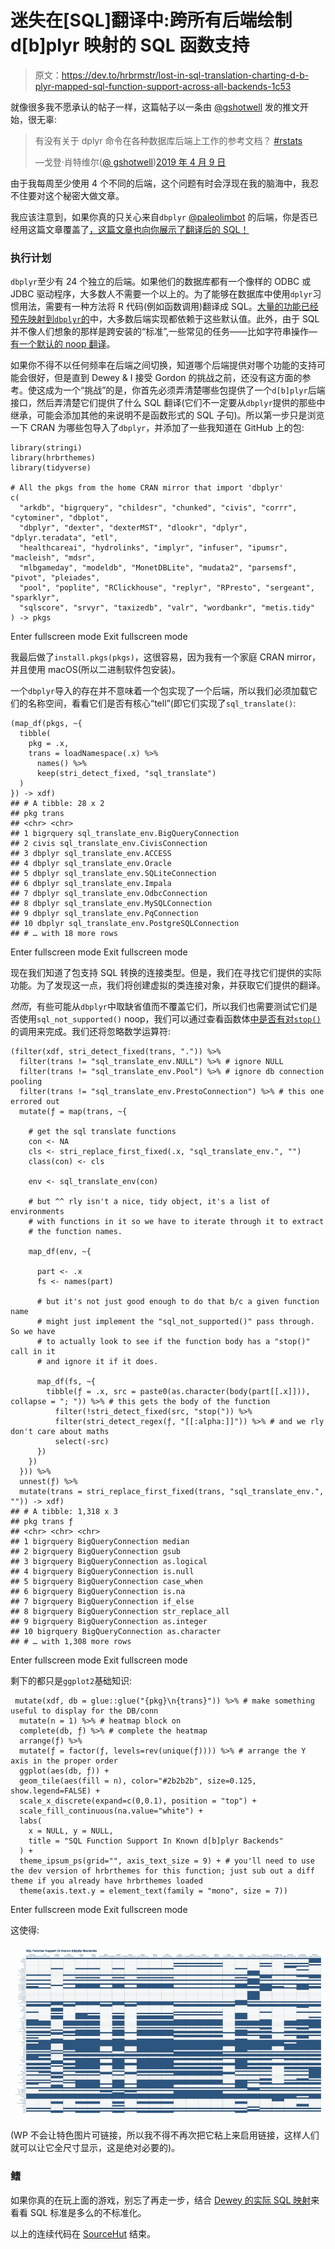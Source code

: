 # 迷失在[SQL]翻译中:跨所有后端绘制 d[b]plyr 映射的 SQL 函数支持

> 原文：<https://dev.to/hrbrmstr/lost-in-sql-translation-charting-d-b-plyr-mapped-sql-function-support-across-all-backends-1c53>

就像很多我不愿承认的帖子一样，这篇帖子以一条由 [@gshotwell](http://twitter.com/gshotwell) 发的推文开始，很无辜:

> 有没有关于 dplyr 命令在各种数据库后端上工作的参考文档？ [#rstats](https://twitter.com/hashtag/rstats?src=hash&ref_src=twsrc%5Etfw)
> 
> —戈登·肖特维尔([@ gshotwell](http://twitter.com/gshotwell))[2019 年 4 月 9 日](https://twitter.com/gshotwell/status/1115653121269796865?ref_src=twsrc%5Etfw)

由于我每周至少使用 4 个不同的后端，这个问题有时会浮现在我的脑海中，我忍不住要对这个秘密大做文章。

我应该注意到，如果你真的只关心来自`dbplyr` [@paleolimbot](http://twitter.com/paleolimbot) 的后端，你是否已经用这篇文章覆盖了[，这篇文章也向你展示了翻译后的 SQL！](https://apps.fishandwhistle.net/archives/1503)

### 执行计划

`dbplyr`至少有 24 个独立的后端。如果他们的数据库都有一个像样的 ODBC 或 JDBC 驱动程序，大多数人不需要一个以上的。为了能够在数据库中使用`dplyr`习惯用法，需要有一种方法将 R 代码(例如函数调用)翻译成 SQL。[大量的功能已经预先映射到`dbplyr`的](https://github.com/tidyverse/dbplyr/blob/master/R/backend-.R)中，大多数后端实现都依赖于这些默认值。此外，由于 SQL 并不像人们想象的那样是跨安装的“标准”,一些常见的任务——比如字符串操作— [有一个默认的 noop 翻译](https://github.com/tidyverse/dbplyr/blob/master/R/backend-.R#L236-L267)。

如果你不得不以任何频率在后端之间切换，知道哪个后端提供对哪个功能的支持可能会很好，但是直到 Dewey & I 接受 Gordon 的挑战之前，还没有这方面的参考。使这成为一个“挑战”的是，你首先必须弄清楚哪些包提供了一个`d[b]plyr`后端接口，然后弄清楚它们提供了什么 SQL 翻译(它们不一定要从`dbplyr`提供的那些中继承，可能会添加其他的来说明不是函数形式的 SQL 子句)。所以第一步只是浏览一下 CRAN 为哪些包导入了`dbplyr`，并添加了一些我知道在 GitHub 上的包:

```
library(stringi)
library(hrbrthemes)
library(tidyverse)

# All the pkgs from the home CRAN mirror that import 'dbplyr'
c(
  "arkdb", "bigrquery", "childesr", "chunked", "civis", "corrr", "cytominer", "dbplot",
  "dbplyr", "dexter", "dexterMST", "dlookr", "dplyr", "dplyr.teradata", "etl",
  "healthcareai", "hydrolinks", "implyr", "infuser", "ipumsr", "macleish", "mdsr",
  "mlbgameday", "modeldb", "MonetDBLite", "mudata2", "parsemsf", "pivot", "pleiades",
  "pool", "poplite", "RClickhouse", "replyr", "RPresto", "sergeant", "sparklyr",
  "sqlscore", "srvyr", "taxizedb", "valr", "wordbankr", "metis.tidy"
) -> pkgs 
```

Enter fullscreen mode Exit fullscreen mode

我最后做了`install.pkgs(pkgs)`，这很容易，因为我有一个家庭 CRAN mirror，并且使用 macOS(所以二进制软件包安装)。

一个`dbplyr`导入的存在并不意味着一个包实现了一个后端，所以我们必须加载它们的名称空间，看看它们是否有核心“tell”(即它们实现了`sql_translate()`:

```
(map_df(pkgs, ~{
  tibble(
    pkg = .x,
    trans = loadNamespace(.x) %>%
      names() %>%
      keep(stri_detect_fixed, "sql_translate")
  )
}) -> xdf)
## # A tibble: 28 x 2
## pkg trans
## <chr> <chr>
## 1 bigrquery sql_translate_env.BigQueryConnection
## 2 civis sql_translate_env.CivisConnection
## 3 dbplyr sql_translate_env.ACCESS
## 4 dbplyr sql_translate_env.Oracle
## 5 dbplyr sql_translate_env.SQLiteConnection
## 6 dbplyr sql_translate_env.Impala
## 7 dbplyr sql_translate_env.OdbcConnection
## 8 dbplyr sql_translate_env.MySQLConnection
## 9 dbplyr sql_translate_env.PqConnection
## 10 dbplyr sql_translate_env.PostgreSQLConnection
## # … with 18 more rows 
```

Enter fullscreen mode Exit fullscreen mode

现在我们知道了包支持 SQL 转换的连接类型。但是，我们在寻找它们提供的实际功能。为了发现这一点，我们将创建虚拟的类连接对象，并获取它们提供的翻译。

*然而*，有些可能从`dbplyr`中取缺省值而不覆盖它们，所以我们也需要测试它们是否使用`sql_not_supported()` noop，我们可以通过查看函数体[中是否有对`stop()`](https://github.com/tidyverse/dbplyr/blob/e867e8b64be285bf7fc137f5d5add9ff7e1c4b1f/R/translate-sql-helpers.R#L217) 的调用来完成。我们还将忽略数学运算符:

```
(filter(xdf, stri_detect_fixed(trans, ".")) %>%
  filter(trans != "sql_translate_env.NULL") %>% # ignore NULL
  filter(trans != "sql_translate_env.Pool") %>% # ignore db connection pooling 
  filter(trans != "sql_translate_env.PrestoConnection") %>% # this one errored out
  mutate(ƒ = map(trans, ~{

    # get the sql translate functions
    con <- NA
    cls <- stri_replace_first_fixed(.x, "sql_translate_env.", "")
    class(con) <- cls

    env <- sql_translate_env(con)

    # but ^^ rly isn't a nice, tidy object, it's a list of environments
    # with functions in it so we have to iterate through it to extract
    # the function names.

    map_df(env, ~{

      part <- .x
      fs <- names(part)

      # but it's not just good enough to do that b/c a given function name
      # might just implement the "sql_not_supported()" pass through. So we have
      # to actually look to see if the function body has a "stop()" call in it
      # and ignore it if it does.

      map_df(fs, ~{
        tibble(ƒ = .x, src = paste0(as.character(body(part[[.x]])), collapse = "; ")) %>% # this gets the body of the function
          filter(!stri_detect_fixed(src, "stop(")) %>%
          filter(stri_detect_regex(ƒ, "[[:alpha:]]")) %>% # and we rly don't care about maths
          select(-src)
      })
    })
  })) %>%
  unnest(ƒ) %>%
  mutate(trans = stri_replace_first_fixed(trans, "sql_translate_env.", "")) -> xdf)
## # A tibble: 1,318 x 3
## pkg trans ƒ
## <chr> <chr> <chr>
## 1 bigrquery BigQueryConnection median
## 2 bigrquery BigQueryConnection gsub
## 3 bigrquery BigQueryConnection as.logical
## 4 bigrquery BigQueryConnection is.null
## 5 bigrquery BigQueryConnection case_when
## 6 bigrquery BigQueryConnection is.na
## 7 bigrquery BigQueryConnection if_else
## 8 bigrquery BigQueryConnection str_replace_all
## 9 bigrquery BigQueryConnection as.integer
## 10 bigrquery BigQueryConnection as.character
## # … with 1,308 more rows 
```

Enter fullscreen mode Exit fullscreen mode

剩下的都只是`ggplot2`基础知识:

```
 mutate(xdf, db = glue::glue("{pkg}\n{trans}")) %>% # make something useful to display for the DB/conn
  mutate(n = 1) %>% # heatmap block on
  complete(db, ƒ) %>% # complete the heatmap
  arrange(ƒ) %>%
  mutate(ƒ = factor(ƒ, levels=rev(unique(ƒ)))) %>% # arrange the Y axis in the proper order
  ggplot(aes(db, ƒ)) +
  geom_tile(aes(fill = n), color="#2b2b2b", size=0.125, show.legend=FALSE) +
  scale_x_discrete(expand=c(0,0.1), position = "top") +
  scale_fill_continuous(na.value="white") +
  labs(
    x = NULL, y = NULL,
    title = "SQL Function Support In Known d[b]plyr Backends"
  ) +
  theme_ipsum_ps(grid="", axis_text_size = 9) + # you'll need to use the dev version of hrbrthemes for this function; just sub out a diff theme if you already have hrbrthemes loaded
  theme(axis.text.y = element_text(family = "mono", size = 7)) 
```

Enter fullscreen mode Exit fullscreen mode

这使得:

[![](img/8749ef431b181a17f7cbf4e83867e380.png)](https://i2.wp.com/rud.is/b/wp-content/uploads/2019/04/backend-heatmap.jpg?ssl=1)

(WP 不会让特色图片可链接，所以我不得不再次把它粘上来启用链接，这样人们就可以让它全尺寸显示，这是绝对必要的)。

### 鳍

如果你真的在玩上面的游戏，别忘了再走一步，结合 [Dewey 的实际 SQL 映射](https://apps.fishandwhistle.net/archives/1503)来看看 SQL 标准是多么的不标准化。

以上的连续代码在 [SourceHut](https://paste.sr.ht/~hrbrmstr/f245b4da31493c53196592432454e8dc8bbf608a) 结束。